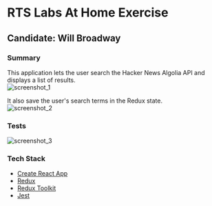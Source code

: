 # RTS Labs At Home Exercise

## Candidate: Will Broadway

### Summary  
This application lets the user search the Hacker News Algolia API and displays a list of results.  
![screenshot_1]()  

It also save the user's search terms in the Redux state.  
![screenshot_2]()

### Tests  
![screenshot_3]()  

### Tech Stack
- [Create React App](https://github.com/facebook/create-react-app)
- [Redux](https://redux.js.org/)
- [Redux Toolkit](https://redux-toolkit.js.org/)
- [Jest](https://jestjs.io/docs/en/tutorial-react)